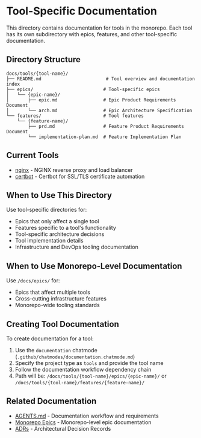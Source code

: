 # Tool-Specific Documentation

This directory contains documentation for tools in the monorepo. Each tool has its own subdirectory with epics, features, and other tool-specific documentation.

## Directory Structure

```
docs/tools/{tool-name}/
├── README.md                        # Tool overview and documentation index
├── epics/                          # Tool-specific epics
│   └── {epic-name}/
│       ├── epic.md                 # Epic Product Requirements Document
│       └── arch.md                 # Epic Architecture Specification
└── features/                       # Tool features
    └── {feature-name}/
        ├── prd.md                  # Feature Product Requirements Document
        └── implementation-plan.md  # Feature Implementation Plan
```

## Current Tools

- [nginx](./nginx/) - NGINX reverse proxy and load balancer
- [certbot](./certbot/) - Certbot for SSL/TLS certificate automation

## When to Use This Directory

Use tool-specific directories for:
- Epics that only affect a single tool
- Features specific to a tool's functionality
- Tool-specific architecture decisions
- Tool implementation details
- Infrastructure and DevOps tooling documentation

## When to Use Monorepo-Level Documentation

Use `/docs/epics/` for:
- Epics that affect multiple tools
- Cross-cutting infrastructure features
- Monorepo-wide tooling standards

## Creating Tool Documentation

To create documentation for a tool:

1. Use the `documentation` chatmode (`.github/chatmodes/documentation.chatmode.md`)
2. Specify the project type as `tools` and provide the tool name
3. Follow the documentation workflow dependency chain
4. Path will be: `/docs/tools/{tool-name}/epics/{epic-name}/` or `/docs/tools/{tool-name}/features/{feature-name}/`

## Related Documentation

- [AGENTS.md](../../AGENTS.md) - Documentation workflow and requirements
- [Monorepo Epics](../epics/) - Monorepo-level epic documentation
- [ADRs](../architecture/decisions/) - Architectural Decision Records
